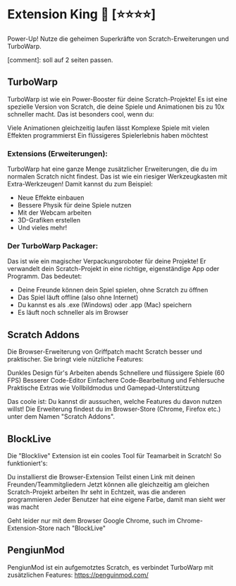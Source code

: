 # Extension King 🧩 [⭐⭐⭐⭐]
Power-Up! Nutze die geheimen Superkräfte von Scratch-Erweiterungen und TurboWarp.

[comment]: soll auf 2 seiten passen. 

## TurboWarp

TurboWarp ist wie ein Power-Booster für deine Scratch-Projekte! Es ist eine spezielle Version von Scratch, die deine Spiele und Animationen bis zu 10x schneller macht. Das ist besonders cool, wenn du:

Viele Animationen gleichzeitig laufen lässt
Komplexe Spiele mit vielen Effekten programmierst
Ein flüssigeres Spielerlebnis haben möchtest

### Extensions (Erweiterungen):
TurboWarp hat eine ganze Menge zusätzlicher Erweiterungen, die du im normalen Scratch nicht findest. Das ist wie ein riesiger Werkzeugkasten mit Extra-Werkzeugen! Damit kannst du zum Beispiel:

- Neue Effekte einbauen
- Bessere Physik für deine Spiele nutzen
- Mit der Webcam arbeiten
- 3D-Grafiken erstellen
- Und vieles mehr!

### Der TurboWarp Packager:
Das ist wie ein magischer Verpackungsroboter für deine Projekte! Er verwandelt dein Scratch-Projekt in eine richtige, eigenständige App oder Programm. Das bedeutet:

- Deine Freunde können dein Spiel spielen, ohne Scratch zu öffnen
- Das Spiel läuft offline (also ohne Internet)
- Du kannst es als .exe (Windows) oder .app (Mac) speichern
- Es läuft noch schneller als im Browser

## Scratch Addons

Die Browser-Erweiterung von Griffpatch macht Scratch besser und praktischer. Sie bringt viele nützliche Features:

Dunkles Design für's Arbeiten abends
Schnellere und flüssigere Spiele (60 FPS)
Besserer Code-Editor
Einfachere Code-Bearbeitung und Fehlersuche
Praktische Extras wie Vollbildmodus und Gamepad-Unterstützung

Das coole ist: Du kannst dir aussuchen, welche Features du davon nutzen willst!
Die Erweiterung findest du im Browser-Store (Chrome, Firefox etc.) unter dem Namen "Scratch Addons".


## BlockLive

Die "Blocklive" Extension ist ein cooles Tool für Teamarbeit in Scratch!
So funktioniert's:

Du installierst die Browser-Extension
Teilst einen Link mit deinen Freunden/Teammitgliedern
Jetzt können alle gleichzeitig am gleichen Scratch-Projekt arbeiten
Ihr seht in Echtzeit, was die anderen programmieren
Jeder Benutzer hat eine eigene Farbe, damit man sieht wer was macht

Geht leider nur mit dem Browser Google Chrome, such im Chrome-Extension-Store nach "BlockLive"

## PengiunMod

PengiunMod ist ein aufgemotztes Scratch, es verbindet TurboWarp mit zusätzlichen Features: https://penguinmod.com/
